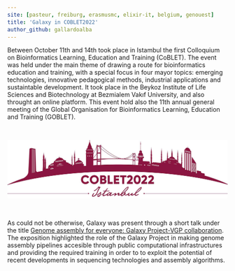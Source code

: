 ```yaml
---
site: [pasteur, freiburg, erasmusmc, elixir-it, belgium, genouest]
title: 'Galaxy in COBLET2022'
author_github: gallardoalba
---
```


Between October 11th and 14th took place in Istambul the first Colloquium on Bioinformatics Learning, Education and Training (CoBLET). The event was held under the main theme of drawing a route for bioinformatics education and training, with a special focus in four mayor topics: emerging technologies, innovative pedagogical methods, industrial applications and sustaintable development. It took place in the Beykoz Institute of Life Sciences and Biotechnology at Bezmialem Vakıf University, and also throught an online platform. This event hold also the 11th annual general meeting of the Global Organisation for Bioinformatics Learning, Education and Training (GOBLET).

<br>
        
![COBLET logo](/assets/media/goblet.jpg)

<br>

As could not be otherwise, Galaxy was present through a short talk under the title [Genome assembly for everyone: Galaxy Project-VGP collaboration](https://gallardoalba.github.io/COBLET2022/). The exposition highlighted the role of the Galaxy Project in making genome assembly pipelines accesible through public computational infrastructures and providing the required training in order to to exploit the potential of recent developments in sequencing technologies and assembly algorithms.